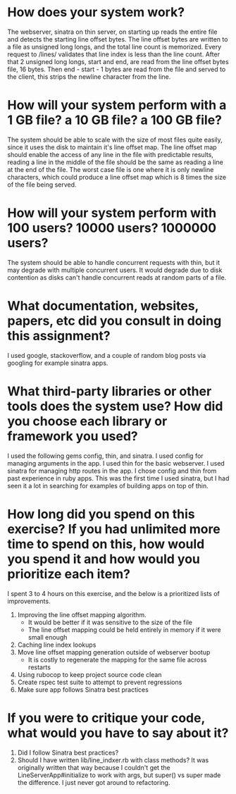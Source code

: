 # How does your system work?
The webserver, sinatra on thin server, on starting up reads 
the entire file and detects the starting line offset bytes. 
The line offset bytes are written to a file as unsigned long longs, 
and the total line count is memorized. Every request to /lines/<line index>
validates that line index is less than the line count. After that 2
unsigned long longs, start and end, are read from the line offset bytes file,
16 bytes. Then end - start - 1 bytes are read from the file and served
to the client, this strips the newline character from the line.

# How will your system perform with a 1 GB file? a 10 GB file? a 100 GB file?
The system should be able to scale with the size of most files quite easily,
since it uses the disk to maintain it's line offset map. The line offset map
should enable the access of any line in the file with predictable results, 
reading a line in the middle of the file should be the same as reading a line
at the end of the file. The worst case file is one where it is only newline
characters, which could produce a line offset map which is 8 times the size
of the file being served.

# How will your system perform with 100 users? 10000 users? 1000000 users?
The system should be able to handle concurrent requests with thin, but it may
degrade with multiple concurrent users. It would degrade due to disk
contention as disks can't handle concurrent reads at random parts of a file.

# What documentation, websites, papers, etc did you consult in doing this assignment?
I used google, stackoverflow, and a couple of random blog posts via googling for example sinatra apps.

# What third-party libraries or other tools does the system use? How did you choose each library or framework you used?
I used the following gems config, thin, and sinatra. I used config for managing arguments in the app. I used thin for the basic webserver. I used sinatra for managing http routes in the app. I chose config and thin from past experience in ruby apps. This was the first time I used sinatra, but I had seen it a lot in searching for examples of building apps on top of thin.

# How long did you spend on this exercise? If you had unlimited more time to spend on this, how would you spend it and how would you prioritize each item?
I spent 3 to 4 hours on this exercise, and the below is a prioritized lists
of improvements.
1. Improving the line offset mapping algorithm.
   * It would be better if it was sensitive to the size of the file
   * The line offset mapping could be held entirely in memory if it were small enough
2. Caching line index lookups
3. Move line offset mapping generation outside of webserver bootup
   * It is costly to regenerate the mapping for the same file across restarts
4. Using rubocop to keep project source code clean
5. Create rspec test suite to attempt to prevent regressions
6. Make sure app follows Sinatra best practices

# If you were to critique your code, what would you have to say about it?
1. Did I follow Sinatra best practices?
2. Should I have written lib/line_indxer.rb with class methods? It was originally written that way because I couldn't get the LineServerApp#initialize to
work with args, but super() vs super made the difference. I just never got around to refactoring.
